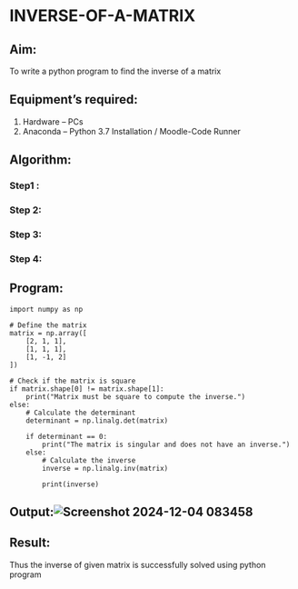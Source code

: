 # INVERSE-OF-A-MATRIX
## Aim:
To write a python program to find the inverse of a matrix
## Equipment’s required:
1. 	Hardware – PCs
2. 	Anaconda – Python 3.7 Installation / Moodle-Code Runner
## Algorithm:
### Step1 : 
### Step 2: 
### Step 3: 
### Step 4: 

## Program:
```
import numpy as np

# Define the matrix
matrix = np.array([
    [2, 1, 1],
    [1, 1, 1],
    [1, -1, 2]
])

# Check if the matrix is square
if matrix.shape[0] != matrix.shape[1]:
    print("Matrix must be square to compute the inverse.")
else:
    # Calculate the determinant
    determinant = np.linalg.det(matrix)
    
    if determinant == 0:
        print("The matrix is singular and does not have an inverse.")
    else:
        # Calculate the inverse
        inverse = np.linalg.inv(matrix)
        
        print(inverse)
```
## Output:![Screenshot 2024-12-04 083458](https://github.com/user-attachments/assets/b397751b-a95f-4174-852c-deb74332f672)

## Result:
Thus the inverse of given matrix is successfully solved using python program

